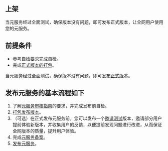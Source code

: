 ## 上架

当元服务经过全面测试，确保版本没有问题，即可发布正式版本，让全网用户使用您的元服务。

## 前提条件

- 参考[自检要求](https://developer.huawei.com/consumer/cn/doc/service/fa-release-rules-0000001542554973)完成自检。
- 完成[正式版本的打包](https://developer.huawei.com/consumer/cn/doc/service/fa-packing-release-version-0000001557779433)。

当元服务经过全面测试，确保版本没有问题，即可[发布正式版本](https://developer.huawei.com/consumer/cn/doc/service/fa-official-release-0000001491515152)。

## 发布元服务的基本流程如下

1. 了解[元服务审核指南](https://developer.huawei.com/consumer/cn/doc/distribution/app/50129)的要求，并完成发布前自检。
2. [打包发布版本](https://developer.huawei.com/consumer/cn/doc/distribution/service/fa-packing-release-version-0000001557779433)。
3. （可选）在正式发布元服务前，您可以发布一个[邀请测试](https://developer.huawei.com/consumer/cn/doc/app/agc-help-harmonyos-testapp-0000001873653977)版本，邀请部分用户提前体验新版本，并收集用户的反馈，以便提前发现问题进行改进，从而保证全网版本的质量，提升用户体验。
4. 完成[元服务备案](https://developer.huawei.com/consumer/cn/doc/app/agc-help-harmonyos-releaseservice-0000001946273965#section112162206242)。
5. [发布元服务](https://developer.huawei.com/consumer/cn/doc/app/agc-help-harmonyos-releaseservice-0000001946273965)。